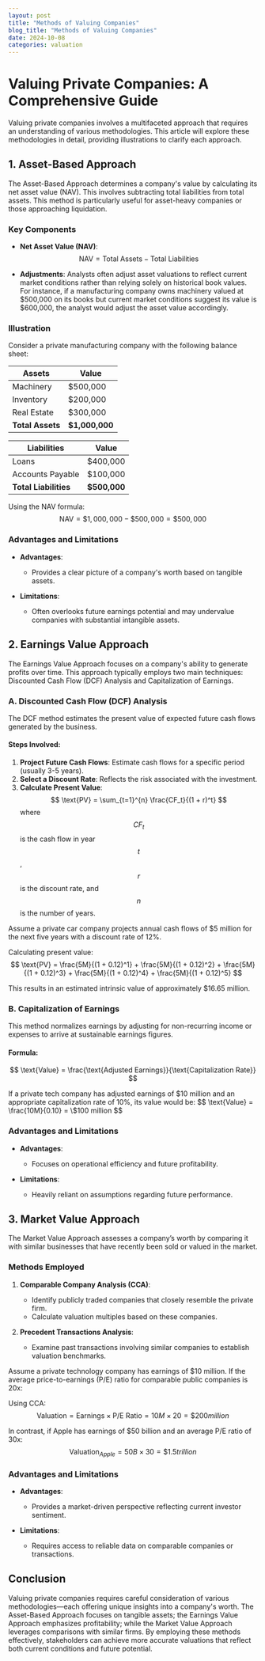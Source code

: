 ```yaml
---
layout: post
title: "Methods of Valuing Companies"
blog_title: "Methods of Valuing Companies"
date: 2024-10-08
categories: valuation
---
```


# Valuing Private Companies: A Comprehensive Guide

Valuing private companies involves a multifaceted approach that requires an understanding of various methodologies. This article will explore these methodologies in detail, providing illustrations to clarify each approach.

## 1. Asset-Based Approach

The Asset-Based Approach determines a company's value by calculating its net asset value (NAV). This involves subtracting total liabilities from total assets. This method is particularly useful for asset-heavy companies or those approaching liquidation.

### Key Components

- **Net Asset Value (NAV)**: 
  $$
  \text{NAV} = \text{Total Assets} - \text{Total Liabilities}
  $$

- **Adjustments**: Analysts often adjust asset valuations to reflect current market conditions rather than relying solely on historical book values. For instance, if a manufacturing company owns machinery valued at $500,000 on its books but current market conditions suggest its value is $600,000, the analyst would adjust the asset value accordingly.

### Illustration

Consider a private manufacturing company with the following balance sheet:

| **Assets**               | **Value**     |
|--------------------------|---------------|
| Machinery                | $500,000      |
| Inventory                | $200,000      |
| Real Estate              | $300,000      |
| **Total Assets**         | **$1,000,000**|

| **Liabilities**          | **Value**     |
|--------------------------|---------------|
| Loans                    | $400,000      |
| Accounts Payable         | $100,000      |
| **Total Liabilities**    | **$500,000**  |

Using the NAV formula:
$$
\text{NAV} = \$1,000,000 - \$500,000 = \$500,000
$$


### Advantages and Limitations

- **Advantages**:
  - Provides a clear picture of a company's worth based on tangible assets.
  
- **Limitations**:
  - Often overlooks future earnings potential and may undervalue companies with substantial intangible assets.

## 2. Earnings Value Approach

The Earnings Value Approach focuses on a company's ability to generate profits over time. This approach typically employs two main techniques: Discounted Cash Flow (DCF) Analysis and Capitalization of Earnings.

### A. Discounted Cash Flow (DCF) Analysis

The DCF method estimates the present value of expected future cash flows generated by the business.

#### Steps Involved:

1. **Project Future Cash Flows**: Estimate cash flows for a specific period (usually 3-5 years).
2. **Select a Discount Rate**: Reflects the risk associated with the investment.
3. **Calculate Present Value**:
   $$
   \text{PV} = \sum_{t=1}^{n} \frac{CF_t}{(1 + r)^t}
   $$
   where $$CF_t$$ is the cash flow in year $$t$$, $$r$$ is the discount rate, and $$n$$ is the number of years.

<div class="illustration">
Assume a private car company projects annual cash flows of $5 million for the next five years with a discount rate of 12%.

Calculating present value:
$$
\text{PV} = \frac{5M}{(1 + 0.12)^1} + \frac{5M}{(1 + 0.12)^2} + \frac{5M}{(1 + 0.12)^3} + \frac{5M}{(1 + 0.12)^4} + \frac{5M}{(1 + 0.12)^5}
$$

This results in an estimated intrinsic value of approximately $16.65 million.
</div>

### B. Capitalization of Earnings

This method normalizes earnings by adjusting for non-recurring income or expenses to arrive at sustainable earnings figures.

#### Formula:
$$
\text{Value} = \frac{\text{Adjusted Earnings}}{\text{Capitalization Rate}}
$$


<div class="illustration">
If a private tech company has adjusted earnings of $10 million and an appropriate capitalization rate of 10%, its value would be:
$$
\text{Value} = \frac{10M}{0.10} = \$100 million
$$
</div>

### Advantages and Limitations

- **Advantages**:
  - Focuses on operational efficiency and future profitability.
  
- **Limitations**:
  - Heavily reliant on assumptions regarding future performance.

## 3. Market Value Approach

The Market Value Approach assesses a company’s worth by comparing it with similar businesses that have recently been sold or valued in the market.

### Methods Employed

1. **Comparable Company Analysis (CCA)**:
   - Identify publicly traded companies that closely resemble the private firm.
   - Calculate valuation multiples based on these companies.

2. **Precedent Transactions Analysis**:
   - Examine past transactions involving similar companies to establish valuation benchmarks.

<div class="illustration">
Assume a private technology company has earnings of $10 million. If the average price-to-earnings (P/E) ratio for comparable public companies is 20x:

Using CCA:
$$
\text{Valuation} = \text{Earnings} \times \text{P/E Ratio} = 10M \times 20 = \$200 million
$$


In contrast, if Apple has earnings of $50 billion and an average P/E ratio of 30x:
$$
\text{Valuation}_{Apple} = 50B \times 30 = \$1.5 trillion
$$
</div>

### Advantages and Limitations

- **Advantages**:
  - Provides a market-driven perspective reflecting current investor sentiment.
  
- **Limitations**:
  - Requires access to reliable data on comparable companies or transactions.

## Conclusion

Valuing private companies requires careful consideration of various methodologies—each offering unique insights into a company's worth. The Asset-Based Approach focuses on tangible assets; the Earnings Value Approach emphasizes profitability; while the Market Value Approach leverages comparisons with similar firms. By employing these methods effectively, stakeholders can achieve more accurate valuations that reflect both current conditions and future potential.
